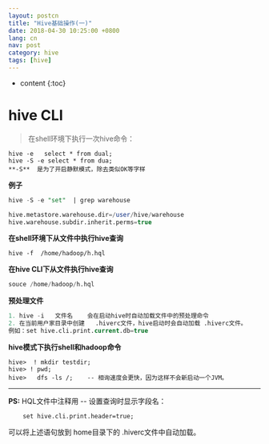 ```yaml
---
layout: postcn
title: "Hive基础操作(一)"
date: 2018-04-30 10:25:00 +0800
lang: cn
nav: post
category: hive
tags: [hive]
---
```


* content
{:toc}

# hive CLI
  >在shell环境下执行一次hive命令：  
  <!-- more -->  
  
    hive -e   select * from dual;  
    hive -S -e select * from dua;  
    **-S**  是为了开启静默模式，除去类似OK等字样

**例子**
```sql
hive -S -e "set"  | grep warehouse

hive.metastore.warehouse.dir=/user/hive/warehouse
hive.warehouse.subdir.inherit.perms=true
```
**在shell环境下从文件中执行hive查询**
```mysql
hive -f  /home/hadoop/h.hql
```
**在hive CLI下从文件执行hive查询**
```sql
souce /home/hadoop/h.hql
```
**预处理文件**
```sql
1. hive -i   文件名    会在启动hive时自动加载文件中的预处理命令
2. 在当前用户家目录中创建   .hiverc文件，hive启动时会自动加载 .hiverc文件。
例如：set hive.cli.print.current.db=true
```
**hive模式下执行shell和hadoop命令**

    hive>  ! mkdir testdir;
    hive> ! pwd;
    hive>   dfs -ls /;    -- 相询速度会更快，因为这样不会新启动一个JVM。

***
**PS:**
HQL文件中注释用   -- 
设置查询时显示字段名：

        set hive.cli.print.header=true;
可以将上述语句放到  home目录下的 .hiverc文件中自动加载。




